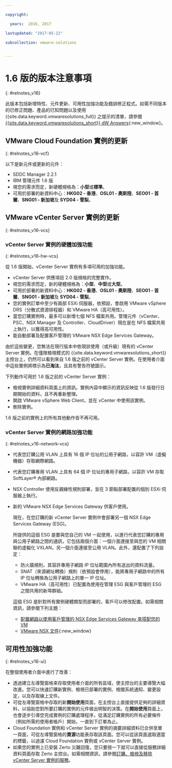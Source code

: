 ```yaml
---

copyright:

  years:  2016, 2017

lastupdated: "2017-05-22"

subcollection: vmware-solutions


---
```


# 1.6 版的版本注意事項
{: #relnotes_v16}

此版本包括新增特性、元件更新、可用性加強功能及錯誤修正程式。如需不同版本的已修正問題、產品的已知問題以及使用 {{site.data.keyword.vmwaresolutions_full}} 之提示的清單，請參閱 [{{site.data.keyword.vmwaresolutions_short}} dW Answers](https://developer.ibm.com/answers/topics/cloudvmw/){:new_window}。

## VMware Cloud Foundation 實例的更新
{: #relnotes_v16-vcf}

以下是新元件或更新的元件：

*  SDDC Manager 2.2.1
*  IBM 管理元件 1.6 版
*  視您的需求而定，新硬體規格為：**小型**或**標準**。
*  可用於部署的新資料中心：**HKG02 - 香港**、**OSL01 - 奧斯陸**、**SEO01 - 首爾**、**SNG01 - 新加坡**及 **SYD04 - 雪梨**。

## VMware vCenter Server 實例的更新
{: #relnotes_v16-vcs}

### vCenter Server 實例的硬體加強功能
{: #relnotes_v16-hw-vcs}

從 1.6 版開始，vCenter Server 實例有多項可用的加強功能。

*  vCenter Server 供應項目 2.0 版規格的完整實作。
*  視您的需求而定，新的硬體規格為：**小型**、**中型**或**大型**。
*  可用於部署的新資料中心：**HKG02 - 香港**、**OSL01 - 奧斯陸**、**SEO01 - 首爾**、**SNG01 - 新加坡**及 **SYD04 - 雪梨**。
*  您的實例訂單中至少有兩部 ESXi 伺服器，依預設，會啟用 VMware vSphere DRS（分散式資源排程器）和 VMware HA（高可用性）。
*  當您訂購實例時，最多可以新增七個 NFS 檔案共用。管理元件（vCenter、PSC、NSX Manager 及 Controller、CloudDriver）現在是在 NFS 檔案共用上執行，以獲得高可用性。
*  能自動部署及配置客戶管理的 VMware NSX Edge Services Gateway。

由於這些變更，您無法在現行版本中依現狀使用（或升級）現有的 vCenter Server 實例。在僅限檢視模式的 {{site.data.keyword.vmwaresolutions_short}} 主控台上，仍然可以看到來自 1.6 版之前的 vCenter Server 實例。在使用者介面中這些實例將標示為**已淘汰**，且具有警告符號圖示。

下列動作可用於 1.6 版之前的 vCenter Server 實例：

*  檢視實例詳細資料頁面上的資訊。實例內容中顯示的資訊反映從 1.6 版發行日期開始的資料，且不再重新整理。
*  開啟 VMware vSphere Web Client，並在 vCenter 中使用該實例。
*  刪除實例。

1.6 版之前的實例上的所有其他動作皆不再可用。

### vCenter Server 實例的網路加強功能
{: #relnotes_v16-network-vcs}

*  代表您訂購公用 VLAN 上具有 16 個 IP 位址的公用子網路，以容許 VM（虛擬機器）存取網際網路。
*  代表您訂購專用 VLAN 上具有 64 個 IP 位址的專用子網路，以容許 VM 存取 SoftLayer® 內部網路。
*  NSX Controller 使用反親緣性規則部署，並在 3 節點部署配置的個別 ESXi 伺服器上執行。
*  新的 VMware NSX Edge Services Gateway 供客戶使用。

   現在，在您訂購的新 vCenter Server 實例中會部署另一個 NSX Edge Services Gateway (ESG)。

   所提供的這個 ESG 是要與您自己的 VM 一起使用，以進行代表您訂購的專用與公用子網路之間的通訊，它包括兩個介面：一個介面連接至與您的 VM 相關聯的虛擬化 VXLAN，另一個介面連接至公用 VLAN。此外，還配置了下列設定：
   *  防火牆規則，其容許專用子網路 IP 位址範圍內所有送出的資料流量。
   *  SNAT（來源網址轉換）規則（依預設會停用），能將專用子網路中的所有 IP 位址轉換為公用子網路上的單一 IP 位址。
   * VMware HA（高可用性）已配置為使用在管理 ESG 與客戶管理的 ESG 之間共用的新埠群組。

   這個 ESG 是針對所有實例硬體類型而部署的，客戶可以修改配置。如需相關資訊，請參閱下列主題：
   *  [配置網路以使用客戶管理的 NSX Edge Services Gateway 來搭配您的 VM](/docs/services/vmwaresolutions/vcenter?topic=vmware-solutions-vc_esg_config)
   *  [VMware NSX 文件](https://pubs.vmware.com/NSX-6/index.jsp?topic=%2Fcom.vmware.nsx.admin.doc%2FGUID-3F96DECE-33FB-43EE-88D7-124A730830A4.html){:new_window}

## 可用性加強功能
{: #relnotes_v16-ui}

在整個使用者介面中進行了改善：

*  透過建立左導覽窗格來存取使用者介面的所有區域，使主控台的主要導覽大幅改進。您可以快速訂購新實例、檢視已部署的實例、檢閱系統通知、變更設定，以及存取線上文件。
*  可從左導覽窗格中存取的新**開始使用**頁面，在主控台上直接提供足夠的詳細資料，以協助您對所要訂購的實例的元件做出明智的決策。在**開始使用**頁面上，也會逐步引導您完成實例的訂購處理程序，從滿足訂購實例的所有必要條件（例如所需的使用者帳戶）開始，一直到下訂單為止。
*  Cloud Foundation 實例和 vCenter Server 實例的摘要詳細資料已合併至單一頁面，可從左導覽窗格的**資源**功能表存取該頁面。您可以從該頁面選取適當的標籤，以過濾 Cloud Foundation 實例或 vCenter Server 實例。
* 如果您的實例上已安裝 Zerto 災難回復，您只要按一下就可以直接從服務詳細資料頁面存取 Zerto 主控台。如需相關資訊，請參閱[訂購、檢視及移除 vCenter Server 實例的服務](/docs/services/vmwaresolutions/vcenter?topic=vmware-solutions-vc_addingremovingservices)。
